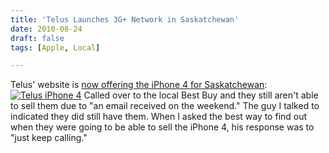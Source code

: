 ```yaml
---
title: 'Telus Launches 3G+ Network in Saskatchewan'
date: 2010-08-24
draft: false
tags: [Apple, Local]

---
```


Telus' website is [now offering the iPhone 4 for Saskatchewan](http://www.telusmobility.com/en/SK/home/): [![](https://chrisenns.com/wp-content/uploads/2010/08/telusiphone4-300x167.png "Telus iPhone 4")](https://chrisenns.com/wp-content/uploads/2010/08/telusiphone4.png) Called over to the local Best Buy and they still aren't able to sell them due to "an email received on the weekend." The guy I talked to indicated they did still have them. When I asked the best way to find out when they were going to be able to sell the iPhone 4, his response was to "just keep calling."